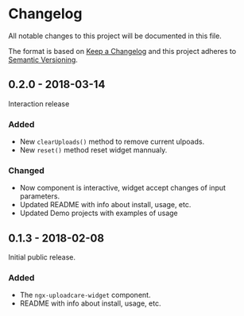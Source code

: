 # Changelog
All notable changes to this project will be documented in this file.

The format is based on [Keep a Changelog](http://keepachangelog.com/en/1.0.0/)
and this project adheres to [Semantic Versioning](http://semver.org/spec/v2.0.0.html).

## 0.2.0 - 2018-03-14
Interaction release

### Added
* New `clearUploads()` method to remove current ulpoads.
* New `reset()` method reset widget mannualy.

### Changed
* Now component is interactive, widget accept changes of input parameters.
* Updated README with info about install, usage, etc.
* Updated Demo projects with examples of usage

## 0.1.3 - 2018-02-08
Initial public release.

### Added
* The `ngx-uploadcare-widget` component.
* README with info about install, usage, etc.
